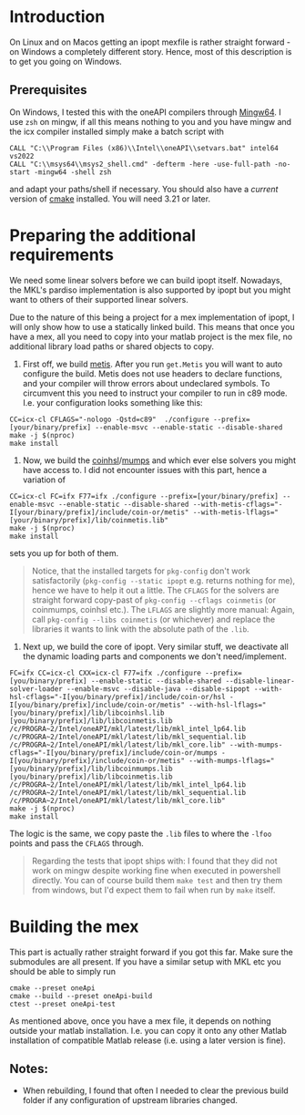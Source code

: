 # Introduction 

On Linux and on Macos getting an ipopt mexfile is rather straight forward - on Windows a completely different story. Hence, most of this description is to get you going on Windows.

## Prerequisites 

On Windows, I tested this with the oneAPI compilers through [Mingw64](https://www.mingw-w64.org/). I use `zsh` on mingw, if all this means nothing to you and you have mingw and the icx compiler installed simply make a batch script with 

```
CALL "C:\\Program Files (x86)\\Intel\\oneAPI\\setvars.bat" intel64 vs2022
CALL "C:\\msys64\\msys2_shell.cmd" -defterm -here -use-full-path -no-start -mingw64 -shell zsh
```

and adapt your paths/shell if necessary. You should also have a _current_ version of [cmake](https://cmake.org/) installed. You will need 3.21 or later.

# Preparing the additional requirements

We need some linear solvers before we can build ipopt itself. Nowadays, the MKL's pardiso implementation is also supported by ipopt but you might want to others of their supported linear solvers.

Due to the nature of this being a project for a mex implementation of ipopt, I will only show how to use a statically linked build. This means that once you have a mex, all you need to copy into your matlab project is the mex file, no additional library load paths or shared objects to copy.

1. First off, we build [metis](https://github.com/coin-or-tools/ThirdParty-Metis). After you run `get.Metis` you will want to auto configure the build. Metis does not use headers to declare functions, and your compiler will throw errors about undeclared symbols. To circumvent this you need to instruct your compiler to run in c89 mode. I.e. your configuration looks something like this:
```
CC=icx-cl CFLAGS="-nologo -Qstd=c89"  ./configure --prefix=[your/binary/prefix] --enable-msvc --enable-static --disable-shared
make -j $(nproc)
make install
```

1. Now, we build the [coinhsl](https://github.com/coin-or-tools/ThirdParty-HSL)/[mumps](https://github.com/coin-or-tools/ThirdParty-Mumps) and which ever else solvers you might have access to. I did not encounter issues with this part, hence a variation of 
```
CC=icx-cl FC=ifx F77=ifx ./configure --prefix=[your/binary/prefix] --enable-msvc --enable-static --disable-shared --with-metis-cflags="-I[your/binary/prefix]/include/coin-or/metis" --with-metis-lflags="[your/binary/prefix]/lib/coinmetis.lib"
make -j $(nproc)
make install
```
sets you up for both of them. 
> Notice, that the installed targets for `pkg-config` don't work satisfactorily (`pkg-config --static ipopt` e.g. returns nothing for me), hence we have to help it out a little. The `CFLAGS` for the solvers are straight forward copy-past of `pkg-config --cflags coinmetis` (or coinmumps, coinhsl etc.). The `LFLAGS` are slightly more manual: Again, call `pkg-config --libs coinmetis` (or whichever) and replace the libraries it wants to link with the absolute path of the `.lib`. 

1. Next up, we build the core of ipopt. Very similar stuff, we deactivate all the dynamic loading parts and components we don't need/implement.

```
FC=ifx CC=icx-cl CXX=icx-cl F77=ifx ./configure --prefix=[you/binary/prefix] --enable-static --disable-shared --disable-linear-solver-loader --enable-msvc --disable-java --disable-sipopt --with-hsl-cflags="-I[you/binary/prefix]/include/coin-or/hsl -I[you/binary/prefix]/include/coin-or/metis" --with-hsl-lflags="[you/binary/prefix]/lib/libcoinhsl.lib [you/binary/prefix]/lib/libcoinmetis.lib /c/PROGRA~2/Intel/oneAPI/mkl/latest/lib/mkl_intel_lp64.lib /c/PROGRA~2/Intel/oneAPI/mkl/latest/lib/mkl_sequential.lib /c/PROGRA~2/Intel/oneAPI/mkl/latest/lib/mkl_core.lib" --with-mumps-cflags="-I[you/binary/prefix]/include/coin-or/mumps -I[you/binary/prefix]/include/coin-or/metis" --with-mumps-lflags="[you/binary/prefix]/lib/libcoinmumps.lib [you/binary/prefix]/lib/libcoinmetis.lib /c/PROGRA~2/Intel/oneAPI/mkl/latest/lib/mkl_intel_lp64.lib /c/PROGRA~2/Intel/oneAPI/mkl/latest/lib/mkl_sequential.lib /c/PROGRA~2/Intel/oneAPI/mkl/latest/lib/mkl_core.lib"
make -j $(nproc)
make install
```

The logic is the same, we copy paste the `.lib` files to where the `-lfoo` points and pass the `CFLAGS` through.

> Regarding the tests that ipopt ships with: I found that they did not work on mingw despite working fine when executed in powershell directly. You can of course build them `make test` and then try them from windows, but I'd expect them to fail when run by `make` itself.

# Building the mex

This part is actually rather straight forward if you got this far. Make sure the submodules are all present. If you have a similar setup with MKL etc you should be able to simply run

```
cmake --preset oneApi
cmake --build --preset oneApi-build
ctest --preset oneApi-test
```

As mentioned above, once you have a mex file, it depends on nothing outside your matlab installation. I.e. you can copy it onto any other Matlab installation of compatible Matlab release (i.e. using a later version is fine).

## Notes:
- When rebuilding, I found that often I needed to clear the previous build folder if any configuration of upstream libraries changed.